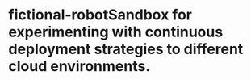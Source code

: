 # fictional-robotSandbox for experimenting with continuous deployment strategies to different cloud environments.

